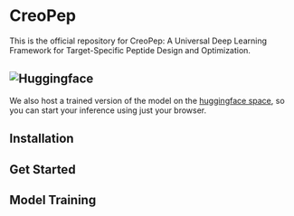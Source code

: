 # CreoPep
This is the official repository for CreoPep: A Universal Deep Learning Framework for Target-Specific Peptide Design and Optimization.

## ![Huggingface](https://img.shields.io/badge/Hugging%20Face-Spaces-brightgreen)
We also host a trained version of the model on the [huggingface space](https://huggingface.co/spaces/oucgc1996/CreoPep), so you can start your inference using just your browser.

## Installation

## Get Started

## Model Training

